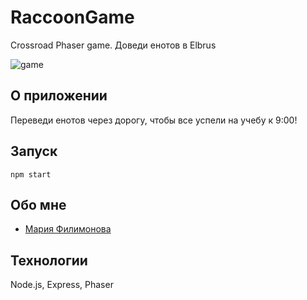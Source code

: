 # RaccoonGame
Crossroad Phaser game. Доведи енотов в Elbrus

![game](https://i.imgur.com/tpDFxCr.png)

## О приложении

Переведи енотов через дорогу, чтобы все успели на учебу к 9:00! 

## Запуск
```
npm start
```

## Обо мне
* [Мария Филимонова](https://github.com/MariaFili)


## Технологии
Node.js, Express, Phaser


